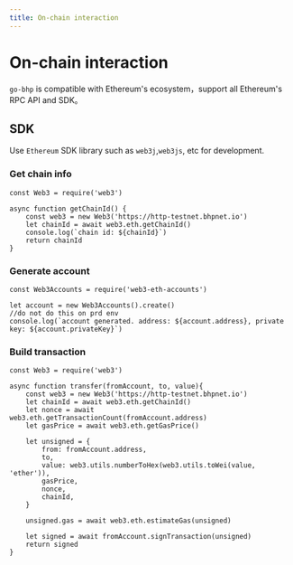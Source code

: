 ```yaml
---
title: On-chain interaction
---
```


# On-chain interaction

`go-bhp` is compatible with Ethereum's ecosystem，support all Ethereum's RPC API and SDK。

## SDK

Use `Ethereum` SDK library such as `web3j`,`web3js`, etc for development.

### Get chain info

```shell
const Web3 = require('web3')

async function getChainId() {
    const web3 = new Web3('https://http-testnet.bhpnet.io')
    let chainId = await web3.eth.getChainId()
    console.log(`chain id: ${chainId}`)
    return chainId
}
```

### Generate account

```shell
const Web3Accounts = require('web3-eth-accounts')

let account = new Web3Accounts().create()
//do not do this on prd env
console.log(`account generated. address: ${account.address}, private key: ${account.privateKey}`)
```

### Build transaction

```shell
const Web3 = require('web3')

async function transfer(fromAccount, to, value){
    const web3 = new Web3('https://http-testnet.bhpnet.io')
    let chainId = await web3.eth.getChainId()
    let nonce = await web3.eth.getTransactionCount(fromAccount.address)
    let gasPrice = await web3.eth.getGasPrice()

    let unsigned = {
        from: fromAccount.address,
        to,
        value: web3.utils.numberToHex(web3.utils.toWei(value, 'ether')),
        gasPrice,
        nonce,
        chainId,
    }

    unsigned.gas = await web3.eth.estimateGas(unsigned)

    let signed = await fromAccount.signTransaction(unsigned)
    return signed
}
```
